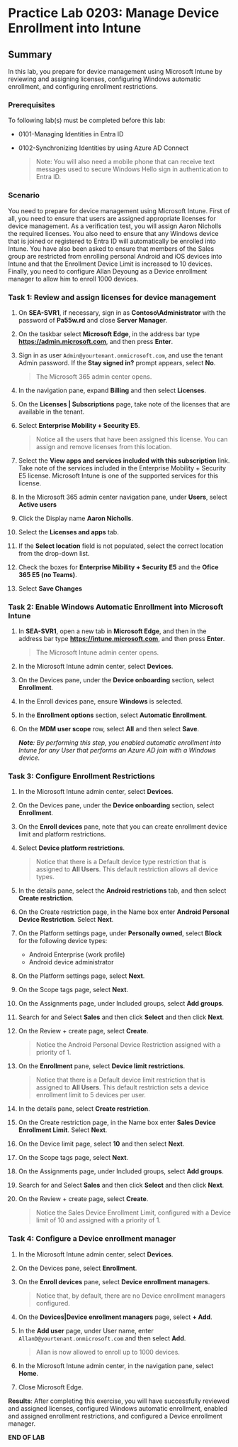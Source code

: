 # Practice Lab 0203: Manage Device Enrollment into Intune

## Summary

In this lab, you prepare for device management using Microsoft Intune by reviewing and assigning licenses, configuring Windows automatic enrollment, and configuring enrollment restrictions. 

### Prerequisites

To following lab(s) must be completed before this lab:

- 0101-Managing Identities in Entra ID

- 0102-Synchronizing Identities by using Azure AD Connect

  > Note: You will also need a mobile phone that can receive text messages used to secure Windows Hello sign in authentication to Entra ID.

### Scenario

You need to prepare for device management using Microsoft Intune. First of all, you need to ensure that users are assigned appropriate licenses for device management. As a verification test, you will assign Aaron Nicholls the required licenses. You also need to ensure that any Windows device that is joined or registered to Entra ID will automatically be enrolled into Intune. You have also been asked to ensure that members of the Sales group are restricted from enrolling personal Android and iOS devices into Intune and that the Enrollment Device Limit is increased to 10 devices. Finally, you need to configure Allan Deyoung as a Device enrollment manager to allow him to enroll 1000 devices.

### Task 1: Review and assign licenses for device management

1. On **SEA-SVR1**, if necessary, sign in as **Contoso\\Administrator** with the password of **Pa55w.rd** and close **Server Manager**.

2. On the taskbar select **Microsoft Edge**, in the address bar type **https://admin.microsoft.com**, and then press **Enter**.

3. Sign in as user `Admin@yourtenant.onmicrosoft.com`, and use the tenant Admin password. If the **Stay signed in?** prompt appears, select **No**. 

   > The Microsoft 365 admin center opens.

4. In the navigation pane, expand **Billing** and then select **Licenses**.

5. On the **Licenses | Subscriptions** page, take note of the licenses that are available in the tenant. 

6. Select **Enterprise Mobility + Security E5**. 
  
   > Notice all the users that have been assigned this license. You can assign and remove licenses from this location.

7. Select the **View apps and services included with this subscription** link. Take note of the services included in the Enterprise Mobility + Security E5 license. Microsoft Intune is one of the supported services for this license.

8. In the Microsoft 365 admin center navigation pane, under **Users**, select **Active users**

9. Click the Display name **Aaron Nicholls**.

10. Select the **Licenses and apps** tab.

11.  If the **Select location** field is not populated, select the correct location from the drop-down list.

12. Check the boxes for **Enterprise Mibility + Security E5** and the **Ofice 365 E5 (no Teams)**.

13. Select **Save Changes**


### Task 2: Enable Windows Automatic Enrollment into Microsoft Intune

1. In **SEA-SVR1**, open a new tab in **Microsoft Edge**, and then in the address bar type **https://intune.microsoft.com**, and then press **Enter**. 

   > The Microsoft Intune admin center opens.

2. In the Microsoft Intune admin center, select **Devices**.

3. On the Devices pane, under the **Device onboarding** section, select **Enrollment**.

4. In the Enroll devices pane, ensure **Windows** is selected.

5. In the **Enrollment options** section, select **Automatic Enrollment**.

6. On the **MDM user scope** row, select **All** and then select **Save**.

   _**Note**: By performing this step, you enabled automatic enrollment into Intune for any User that performs an Azure AD join with a Windows device._

### Task 3: Configure Enrollment Restrictions

1. In the Microsoft Intune admin center, select **Devices**.

2. On the Devices pane, under the **Device onboarding** section, select **Enrollment**.

3. On the **Enroll devices** pane, note that you can create enrollment device limit and platform restrictions. 

4. Select **Device platform restrictions**. 

   > Notice that there is a Default device type restriction that is assigned to **All Users**. This default restriction allows all device types.

5. In the details pane, select the **Android restrictions** tab, and then select **Create restriction**.

6. On the Create restriction page, in the Name box enter **Android Personal Device Restriction**. Select **Next**.

7. On the Platform settings page, under **Personally owned**, select **Block** for the following device types:

   - Android Enterprise (work profile)
   - Android device administrator

8. On the Platform settings page, select **Next**.

9. On the Scope tags page, select **Next**.

10. On the Assignments page, under Included groups, select **Add groups**.

11. Search for and Select **Sales** and then click **Select** and then click **Next**.

12. On the Review + create page, select **Create**.

    > Notice the Android Personal Device Restriction assigned with a priority of 1.

13. On the **Enrollment** pane, select **Device limit restrictions**. 

    > Notice that there is a Default device limit restriction that is assigned to **All Users**. This default restriction sets a device enrollment limit to 5 devices per user.

14. In the details pane, select **Create restriction**.

15. On the Create restriction page, in the Name box enter **Sales Device Enrollment Limit**. Select **Next**.

16. On the Device limit page, select **10** and then select **Next**.

17. On the Scope tags page, select **Next**.

18. On the Assignments page, under Included groups, select **Add groups**.

19. Search for and Select **Sales** and then click **Select** and then click **Next**.

20. On the Review + create page, select **Create**.

    > Notice the Sales Device Enrollment Limit, configured with a Device limit of 10 and assigned with a priority of 1.

### Task 4: Configure a Device enrollment manager

1. In the Microsoft Intune admin center, select **Devices**.

2. On the Devices pane, select **Enrollment**.

3. On the **Enroll devices** pane, select **Device enrollment managers**. 

   > Notice that, by default, there are no Device enrollment managers configured.

4. On the **Devices|Device enrollment managers** page, select **+ Add**.

5. In the **Add user** page, under User name, enter `AllanD@yourtenant.onmicrosoft.com` and then select **Add**.

   > Allan is now allowed to enroll up to 1000 devices.

6. In the Microsoft Intune admin center, in the navigation pane, select **Home**.

7. Close Microsoft Edge.

**Results**: After completing this exercise, you will have successfully reviewed and assigned licenses, configured Windows automatic enrollment, enabled and assigned enrollment restrictions, and configured a Device enrollment manager.


**END OF LAB**
